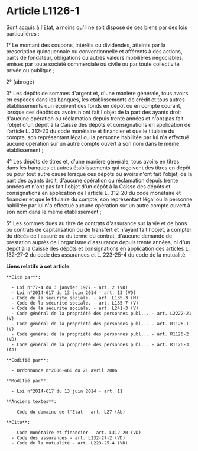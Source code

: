 # Article L1126-1

Sont acquis à l'Etat, à moins qu'il ne soit disposé de ces biens par des lois particulières : 

1° Le montant des coupons, intérêts ou dividendes, atteints par la prescription quinquennale ou conventionnelle et afférents
à des actions, parts de fondateur, obligations ou autres valeurs mobilières négociables, émises par toute société commerciale
ou civile ou par toute collectivité privée ou publique ; 

2° (abrogé) 

3° Les dépôts de sommes d'argent et, d'une manière générale, tous avoirs en espèces dans les banques, les établissements de
crédit et tous autres établissements qui reçoivent des fonds en dépôt ou en compte courant, lorsque ces dépôts ou avoirs
n'ont fait l'objet de la part des ayants droit d'aucune opération ou réclamation depuis trente années et n'ont pas fait
l'objet d'un dépôt à la Caisse des dépôts et consignations en application de l'article L. 312-20 du code monétaire et
financier et que le titulaire du compte, son représentant légal ou la personne habilitée par lui n'a effectué aucune
opération sur un autre compte ouvert à son nom dans le même établissement ; 

4° Les dépôts de titres et, d'une manière générale, tous avoirs en titres dans les banques et autres établissements qui
reçoivent des titres en dépôt ou pour tout autre cause lorsque ces dépôts ou avoirs n'ont fait l'objet, de la part des ayants
droit, d'aucune opération ou réclamation depuis trente années et n'ont pas fait l'objet d'un dépôt à la Caisse des dépôts et
consignations en application de l'article L. 312-20 du code monétaire et financier et que le titulaire du compte, son
représentant légal ou la personne habilitée par lui n'a effectué aucune opération sur un autre compte ouvert à son nom dans
le même établissement ; 

5° Les sommes dues au titre de contrats d'assurance sur la vie et de bons ou contrats de capitalisation ou de transfert et
n'ayant fait l'objet, à compter du décès de l'assuré ou du terme du contrat, d'aucune demande de prestation auprès de
l'organisme d'assurance depuis trente années, ni d'un dépôt à la Caisse des dépôts et consignations en application des
articles L. 132-27-2 du code des assurances et L. 223-25-4 du code de la mutualité.

**Liens relatifs à cet article**

	**Cité par**:

	  - Loi n°77-4 du 3 janvier 1977 - art. 2 (VD)
	  - Loi n°2014-617 du 13 juin 2014 - art. 13 (VD)
	  - Code de la sécurité sociale. - art. L135-3 (M)
	  - Code de la sécurité sociale. - art. L135-7 (V)
	  - Code de la sécurité sociale. - art. L241-3 (V)
	  - Code général de la propriété des personnes publ... - art. L2222-21 (V)
	  - Code général de la propriété des personnes publ... - art. R1126-1 (V)
	  - Code général de la propriété des personnes publ... - art. R1126-2 (VD)
	  - Code général de la propriété des personnes publ... - art. R1126-3 (Ab)

	**Codifié par**:

	  - Ordonnance n°2006-460 du 21 avril 2006

	**Modifié par**:

	  - Loi n°2014-617 du 13 juin 2014 - art. 11

	**Anciens textes**:

	  - Code du domaine de l'Etat - art. L27 (Ab)

	**Cite**:

	  - Code monétaire et financier - art. L312-20 (VD)
	  - Code des assurances - art. L132-27-2 (VD)
	  - Code de la mutualité - art. L223-25-4 (VD)
